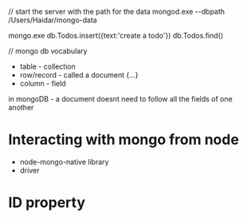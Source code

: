 // start the server with the path for the data
mongod.exe --dbpath /Users/Haidar/mongo-data

mongo.exe
db.Todos.insert({text:'create a todo'})
db.Todos.find()

// mongo db vocabulary

- table - collection
- row/record - called a document {...}
- column - field

in mongoDB - a document doesnt need to follow all the fields of one another

# Interacting with mongo from node

- node-mongo-native library
- driver 


# ID property

